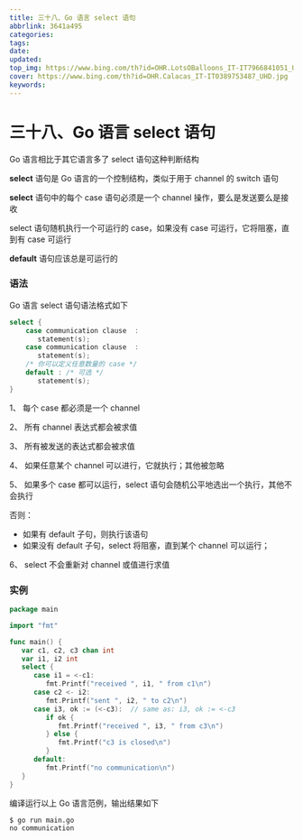 ```yaml
---
title: 三十八、Go 语言 select 语句
abbrlink: 3641a495
categories: 
tags: 
date: 
updated: 
top_img: https://www.bing.com/th?id=OHR.LotsOBalloons_IT-IT7966841051_UHD.jpg
cover: https://www.bing.com/th?id=OHR.Calacas_IT-IT0389753487_UHD.jpg
keywords: 
---
```

# 三十八、Go 语言 select 语句

Go 语言相比于其它语言多了 select 语句这种判断结构

**select** 语句是 Go 语言的一个控制结构，类似于用于 channel 的 switch 语句

**select** 语句中的每个 case 语句必须是一个 channel 操作，要么是发送要么是接收

select 语句随机执行一个可运行的 case，如果没有 case 可运行，它将阻塞，直到有 case 可运行

**default** 语句应该总是可运行的

### 语法

Go 语言 select 语句语法格式如下

```go
select {
    case communication clause  :
       statement(s);      
    case communication clause  :
       statement(s); 
    /* 你可以定义任意数量的 case */
    default : /* 可选 */
       statement(s);
}
```

1、 每个 case 都必须是一个 channel

2、 所有 channel 表达式都会被求值

3、 所有被发送的表达式都会被求值

4、 如果任意某个 channel 可以进行，它就执行；其他被忽略

5、 如果多个 case 都可以运行，select 语句会随机公平地选出一个执行，其他不会执行

否则：

 *  如果有 default 子句，则执行该语句
 *  如果没有 default 子句，select 将阻塞，直到某个 channel 可以运行；

6、 select 不会重新对 channel 或值进行求值

### 实例

```go
package main

import "fmt"

func main() {
   var c1, c2, c3 chan int
   var i1, i2 int
   select {
      case i1 = <-c1:
         fmt.Printf("received ", i1, " from c1\n")
      case c2 <- i2:
         fmt.Printf("sent ", i2, " to c2\n")
      case i3, ok := (<-c3):  // same as: i3, ok := <-c3
         if ok {
            fmt.Printf("received ", i3, " from c3\n")
         } else {
            fmt.Printf("c3 is closed\n")
         }
      default:
         fmt.Printf("no communication\n")
   }    
}
```

编译运行以上 Go 语言范例，输出结果如下

```
$ go run main.go
no communication
```